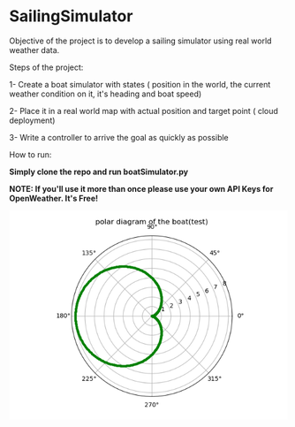 # SailingSimulator

Objective of the project is to develop a sailing simulator using real world weather data. 

Steps of the project:

1- Create a boat simulator with states ( position in the world, the current weather condition on it, it's heading and boat speed)

2- Place it in a real world map with actual position and target point ( cloud deployment) 

3- Write a controller to arrive the goal as quickly as possible


How to run:

**Simply clone the repo and run boatSimulator.py**

**NOTE: If you'll use it more than once please use your own API Keys for OpenWeather. It's Free!**

![GitHub Logo](/Figure_1.png)






